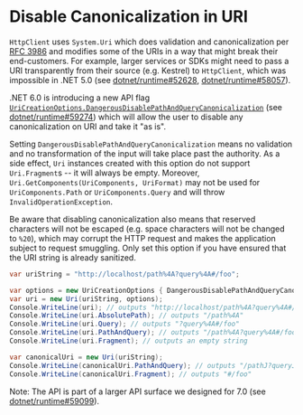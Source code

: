 # Disable Canonicalization in URI

`HttpClient` uses `System.Uri` which does validation and canonicalization per [RFC 3986](https://datatracker.ietf.org/doc/html/rfc3986) and modifies some of the URIs in a way that might break their end-customers. For example, larger services or SDKs might need to pass a URI transparently from their source (e.g. Kestrel) to `HttpClient`, which was impossible in .NET 5.0 (see [dotnet/runtime#52628](https://github.com/dotnet/runtime/issues/52628), [dotnet/runtime#58057](https://github.com/dotnet/runtime/issues/58057)).

.NET 6.0 is introducing a new API flag [`UriCreationOptions.DangerousDisablePathAndQueryCanonicalization`](https://docs.microsoft.com/en-US/dotnet/api/system.uricreationoptions.dangerousdisablepathandquerycanonicalization?view=net-6.0) (see [dotnet/runtime#59274](https://github.com/dotnet/runtime/pull/59274)) which will allow the user to disable any canonicalization on URI and take it "as is".

Setting `DangerousDisablePathAndQueryCanonicalization` means no validation and no transformation of the input will take place past the authority. As a side effect, `Uri` instances created with this option do not support `Uri.Fragment`s -- it will always be empty. Moreover, `Uri.GetComponents(UriComponents, UriFormat)` may not be used for `UriComponents.Path` or `UriComponents.Query` and will throw `InvalidOperationException`.

Be aware that disabling canonicalization also means that reserved characters will not be escaped (e.g. space characters will not be changed to `%20`), which may corrupt the HTTP request and makes the application subject to request smuggling. Only set this option if you have ensured that the URI string is already sanitized.

```c#
var uriString = "http://localhost/path%4A?query%4A#/foo";

var options = new UriCreationOptions { DangerousDisablePathAndQueryCanonicalization = true };
var uri = new Uri(uriString, options);
Console.WriteLine(uri); // outputs "http://localhost/path%4A?query%4A#/foo"
Console.WriteLine(uri.AbsolutePath); // outputs "/path%4A"
Console.WriteLine(uri.Query); // outputs "?query%4A#/foo"
Console.WriteLine(uri.PathAndQuery); // outputs "/path%4A?query%4A#/foo"
Console.WriteLine(uri.Fragment); // outputs an empty string

var canonicalUri = new Uri(uriString);
Console.WriteLine(canonicalUri.PathAndQuery); // outputs "/pathJ?queryJ"
Console.WriteLine(canonicalUri.Fragment); // outputs "#/foo"
```

Note: The API is part of a larger API surface we designed for 7.0 (see [dotnet/runtime#59099](https://github.com/dotnet/runtime/issues/59099)).